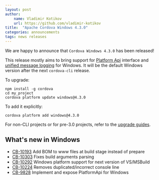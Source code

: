 ```yaml
---
layout: post
author:
    name: Vladimir Kotikov
    url: https://github.com/vladimir-kotikov
title:  "Apache Cordova Windows 4.3.0"
categories: announcements
tags: news releases
---
```


We are happy to announce that `Cordova Windows 4.3.0` has been released!

This release mostly aims to bring support for [Platform Api](https://github.com/cordova/cordova-discuss/pull/12) interface and [unified message logging](https://github.com/cordova/cordova-discuss/issues/14) for Windows. It will be the default Windows version after the next `cordova-cli` release.

To upgrade:

    npm install -g cordova
    cd my_project
    cordova platform update windows@4.3.0

To add it explicitly:

    cordova platform add windows@4.3.0

For non-CLI projects or for pre-3.0 projects, refer to the [upgrade guides](http://cordova.apache.org/docs/en/dev/guide_platforms_index.md.html).

<!--more-->
## What's new in Windows

* [CB-10193](https://issues.apache.org/jira/browse/CB-10193) Add BOM to www files at build stage instead of prepare
* [CB-10303](https://issues.apache.org/jira/browse/CB-10303) Fixes build arguments parsing
* [CB-10292](https://issues.apache.org/jira/browse/CB-10292) Windows platform support for next version of VS/MSBuild
* [CB-10224](https://issues.apache.org/jira/browse/CB-10224) Removes duplicated/incorrect console line
* [CB-9828](https://issues.apache.org/jira/browse/CB-9828) Implement and expose PlatformApi for Windows
